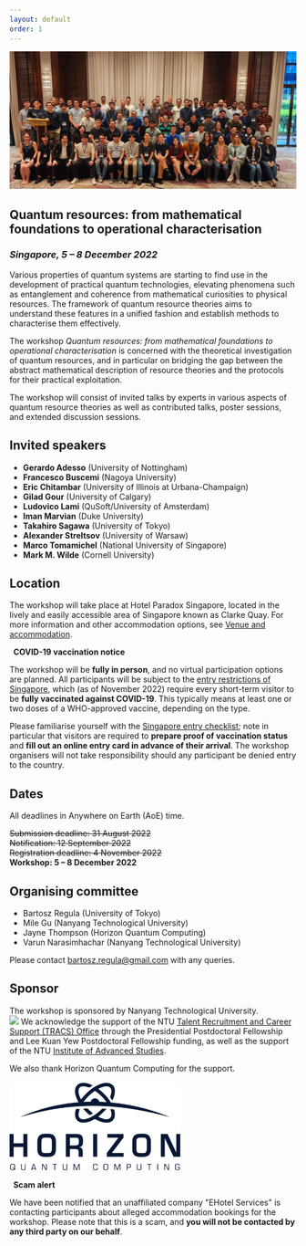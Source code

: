 ```yaml
---
layout: default
order: 1
---
```


<!-- ![Marina Bay](https://live.staticflickr.com/8369/8463911183_ea4f26d3d6_c_d.jpg) -->

![Group photo](/photo.jpg)


## Quantum resources: from mathematical foundations to operational characterisation
<h3 class="lessspace"><em>Singapore, 5 &ndash; 8 December 2022</em></h3>

Various properties of quantum systems are starting to find use in the development of practical quantum technologies, elevating phenomena such as entanglement and coherence from mathematical curiosities to physical resources. The framework of quantum resource theories aims to understand these features in a unified fashion and establish methods to characterise them effectively.

The workshop *Quantum resources: from mathematical foundations to operational characterisation* is concerned with the theoretical investigation of quantum resources, and in particular on bridging the gap between the abstract mathematical description of resource theories and the protocols for their practical exploitation.

The workshop will consist of invited talks by experts in various aspects of quantum resource theories as well as contributed talks, poster sessions, and extended discussion sessions.


## Invited speakers

* **Gerardo Adesso** (University of Nottingham)
* **Francesco Buscemi** (Nagoya University) 
* **Eric Chitambar** (University of Illinois at Urbana-Champaign)
* **Gilad Gour** (University of Calgary)
* **Ludovico Lami** (QuSoft/University of Amsterdam)
* **Iman Marvian** (Duke University)
* **Takahiro Sagawa** (University of Tokyo)
* **Alexander Streltsov** (University of Warsaw)
* **Marco Tomamichel** (National University of Singapore)
* **Mark M. Wilde** (Cornell University)

## Location

The workshop will take place at Hotel Paradox Singapore, located in the lively and easily accessible area of Singapore known as Clarke Quay. For more information and other accommodation options, see [Venue and accommodation](/venue).

<div class="covid"><p><b><i class="fas fa-info-circle"></i>&nbsp; COVID-19 vaccination notice</b></p>
	<p>The workshop will be <b>fully in person</b>, and no virtual participation options are planned. All participants will be subject to the <a href="https://www.ica.gov.sg/enter-transit-depart/entering-singapore">entry restrictions of Singapore</a>, which (as of November 2022) require every short-term visitor to be <b>fully vaccinated against COVID-19</b>. This typically means at least one or two doses of a WHO-approved vaccine, depending on the type. </p>
	<p>Please familiarise yourself with the <a href="https://www.ica.gov.sg/enter-transit-depart/entering-singapore">Singapore entry checklist</a>; note in particular that visitors are required to <b>prepare proof of vaccination status</b> and <b>fill out an online entry card in advance of their arrival</b>. The workshop organisers will not take responsibility should any participant be denied entry to the country.</p>
</div>

## Dates

All deadlines in Anywhere on Earth (AoE) time.

~~Submission deadline: 31 August 2022~~   
~~Notification: 12 September 2022~~            
~~Registration deadline: 4 November 2022~~   
**Workshop: 5 &ndash; 8 December 2022**


## Organising committee

* Bartosz Regula (University of Tokyo)
* Mile Gu (Nanyang Technological University)
* Jayne Thompson (Horizon Quantum Computing)
* Varun Narasimhachar (Nanyang Technological University)

Please contact <a href="mailto:bartosz.regula@gmail.com">bartosz.regula@gmail.com</a> with any queries.

## Sponsor

The workshop is sponsored by Nanyang Technological University.<br /><a href="http://ntu.edu.sg"><img src="https://vectorlogoseek.com/wp-content/uploads/2019/10/nanyang-technological-university-ntu-vector-logo.png" width="400px" /></a>
We acknowledge the support of the NTU <a href="https://www.ntu.edu.sg/research/research-careers">Talent Recruitment and Career Support (TRACS) Office</a> through the Presidential Postdoctoral Fellowship and Lee Kuan Yew Postdoctoral Fellowship funding, as well as the support of the NTU <a href="https://www.ntu.edu.sg/ias">Institute of Advanced Studies</a>.

We also thank Horizon Quantum Computing for the support.<br /><br />
<a href="https://www.horizonquantum.com"><img src="/horizon.png" width="300px" /></a>


<div class="warning"><p><b><i class="fas fa-exclamation-triangle"></i>&nbsp; Scam alert</b></p>
	<p>We have been notified that an unaffiliated company "EHotel Services" is contacting participants about alleged accommodation bookings for the workshop. Please note that this is a scam, and <b>you will not be contacted by any third party on our behalf</b>.</p>
</div>